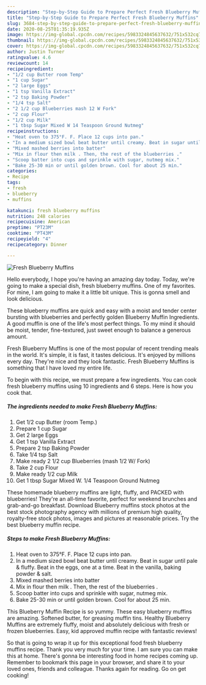 ```yaml
---
description: "Step-by-Step Guide to Prepare Perfect Fresh Blueberry Muffins"
title: "Step-by-Step Guide to Prepare Perfect Fresh Blueberry Muffins"
slug: 3684-step-by-step-guide-to-prepare-perfect-fresh-blueberry-muffins
date: 2020-08-25T01:35:19.935Z
image: https://img-global.cpcdn.com/recipes/5983324845637632/751x532cq70/fresh-blueberry-muffins-recipe-main-photo.jpg
thumbnail: https://img-global.cpcdn.com/recipes/5983324845637632/751x532cq70/fresh-blueberry-muffins-recipe-main-photo.jpg
cover: https://img-global.cpcdn.com/recipes/5983324845637632/751x532cq70/fresh-blueberry-muffins-recipe-main-photo.jpg
author: Justin Turner
ratingvalue: 4.6
reviewcount: 14
recipeingredient:
- "1/2 cup Butter room Temp"
- "1 cup Sugar"
- "2 large Eggs"
- "1 tsp Vanilla Extract"
- "2 tsp Baking Powder"
- "1/4 tsp Salt"
- "2 1/2 cup Blueberries mash 12 W Fork"
- "2 cup Flour"
- "1/2 cup Milk"
- "1 tbsp Sugar Mixed W 14 Teaspoon Ground Nutmeg"
recipeinstructions:
- "Heat oven to 375°F. F. Place 12 cups into pan."
- "In a medium sized bowl beat butter until creamy. Beat in sugar until pale &amp; fluffy. Beat in the eggs, one at a time. Beat in the vanilla, baking powder &amp; salt."
- "Mixed mashed berries into batter"
- "Mix in flour then milk . Then, the rest of the blueberries ."
- "Scoop batter into cups and sprinkle with sugar, nutmeg mix."
- "Bake 25-30 min or until golden brown. Cool for about 25 min."
categories:
- Recipe
tags:
- fresh
- blueberry
- muffins

katakunci: fresh blueberry muffins 
nutrition: 248 calories
recipecuisine: American
preptime: "PT23M"
cooktime: "PT43M"
recipeyield: "4"
recipecategory: Dinner

---
```



![Fresh Blueberry Muffins](https://img-global.cpcdn.com/recipes/5983324845637632/751x532cq70/fresh-blueberry-muffins-recipe-main-photo.jpg)

Hello everybody, I hope you're having an amazing day today. Today, we're going to make a special dish, fresh blueberry muffins. One of my favorites. For mine, I am going to make it a little bit unique. This is gonna smell and look delicious.

These blueberry muffins are quick and easy with a moist and tender center bursting with blueberries and perfectly golden Blueberry Muffin Ingredients. A good muffin is one of the life&#39;s most perfect things. To my mind it should be moist, tender, fine-textured, just sweet enough to balance a generous amount.

Fresh Blueberry Muffins is one of the most popular of recent trending meals in the world. It's simple, it is fast, it tastes delicious. It's enjoyed by millions every day. They're nice and they look fantastic. Fresh Blueberry Muffins is something that I have loved my entire life.


To begin with this recipe, we must prepare a few ingredients. You can cook fresh blueberry muffins using 10 ingredients and 6 steps. Here is how you cook that.

<!--inarticleads1-->

##### The ingredients needed to make Fresh Blueberry Muffins:

1. Get 1/2 cup Butter (room Temp.)
1. Prepare 1 cup Sugar
1. Get 2 large Eggs
1. Get 1 tsp Vanilla Extract
1. Prepare 2 tsp Baking Powder
1. Take 1/4 tsp Salt
1. Make ready 2 1/2 cup Blueberries (mash 1/2 W/ Fork)
1. Take 2 cup Flour
1. Make ready 1/2 cup Milk
1. Get 1 tbsp Sugar Mixed W. 1/4 Teaspoon Ground Nutmeg


These homemade blueberry muffins are light, fluffy, and PACKED with blueberries! They&#39;re an all-time favorite, perfect for weekend brunches and grab-and-go breakfast. Download Blueberry muffins stock photos at the best stock photography agency with millions of premium high quality, royalty-free stock photos, images and pictures at reasonable prices. Try the best blueberry muffin recipe. 

<!--inarticleads2-->

##### Steps to make Fresh Blueberry Muffins:

1. Heat oven to 375°F. F. Place 12 cups into pan.
1. In a medium sized bowl beat butter until creamy. Beat in sugar until pale &amp; fluffy. Beat in the eggs, one at a time. Beat in the vanilla, baking powder &amp; salt.
1. Mixed mashed berries into batter
1. Mix in flour then milk . Then, the rest of the blueberries .
1. Scoop batter into cups and sprinkle with sugar, nutmeg mix.
1. Bake 25-30 min or until golden brown. Cool for about 25 min.


This Blueberry Muffin Recipe is so yummy. These easy blueberry muffins are amazing. Softened butter, for greasing muffin tins. Healthy Blueberry Muffins are extremely fluffy, moist and absolutely delicious with fresh or frozen blueberries. Easy, kid approved muffin recipe with fantastic reviews! 

So that is going to wrap it up for this exceptional food fresh blueberry muffins recipe. Thank you very much for your time. I am sure you can make this at home. There's gonna be interesting food in home recipes coming up. Remember to bookmark this page in your browser, and share it to your loved ones, friends and colleague. Thanks again for reading. Go on get cooking!
